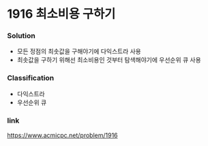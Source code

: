 # 1916 최소비용 구하기

### Solution
* 모든 정점의 최솟값을 구해야기에 다익스트라 사용
* 최솟값을 구하기 위해선 최소비용인 것부터 탐색해야기에 우선순위 큐 사용 

### Classification
* 다익스트라 
* 우선순위 큐

### link
https://www.acmicpc.net/problem/1916